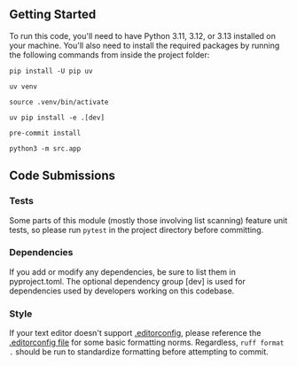 ## Getting Started

To run this code, you'll need to have Python 3.11, 3.12, or 3.13 installed on your machine. You'll also need to
install the required packages by running the following commands from inside the project folder:

```shell
pip install -U pip uv
```

```shell
uv venv
```

```shell
source .venv/bin/activate
```

```shell
uv pip install -e .[dev]
```

```shell
pre-commit install
```

```shell
python3 -m src.app
```

## Code Submissions

### Tests

Some parts of this module (mostly those involving list scanning) feature unit tests, so please run `pytest` in the
project directory before committing.

### Dependencies

If you add or modify any dependencies, be sure to list them in pyproject.toml.
The optional dependency group [dev] is used for dependencies used by developers working on this codebase.

### Style

If your text editor doesn't support [.editorconfig](https://editorconfig.org/), please reference
the [.editorconfig file](.editorconfig) for some basic formatting norms.
Regardless, `ruff format .` should be run to standardize formatting before attempting to commit.

